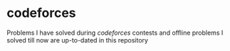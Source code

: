 # codeforces
Problems I have solved during *codeforces* contests and offline problems I solved till now are up-to-dated in this repository
